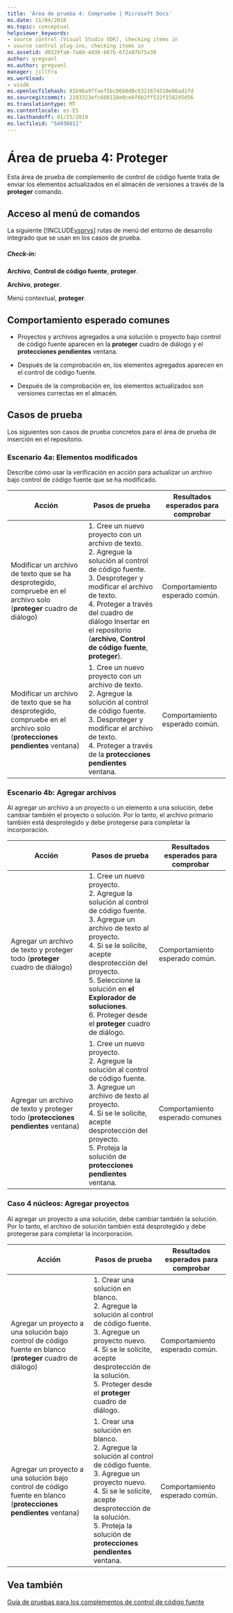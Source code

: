 ```yaml
---
title: 'Área de prueba 4: Compruebe | Microsoft Docs'
ms.date: 11/04/2016
ms.topic: conceptual
helpviewer_keywords:
- source control [Visual Studio SDK], checking items in
- source control plug-ins, checking items in
ms.assetid: d0329fa8-7a8d-4d30-b67b-6f2a97b75a30
author: gregvanl
ms.author: gregvanl
manager: jillfra
ms.workload:
- vssdk
ms.openlocfilehash: 81b96a97faef5bc86b0d8c6321674310e86ad1fd
ms.sourcegitcommit: 2193323efc608118e0ce6f6b2ff532f158245d56
ms.translationtype: MT
ms.contentlocale: es-ES
ms.lasthandoff: 01/25/2019
ms.locfileid: "54936611"
---
```

# <a name="test-area-4-check-in"></a>Área de prueba 4: Proteger
Esta área de prueba de complemento de control de código fuente trata de enviar los elementos actualizados en el almacén de versiones a través de la **proteger** comando.  
  
## <a name="command-menu-access"></a>Acceso al menú de comandos  
 La siguiente [!INCLUDE[vsprvs](../../code-quality/includes/vsprvs_md.md)] rutas de menú del entorno de desarrollo integrado que se usan en los casos de prueba.  
  
##### <a name="check-in"></a>Check-in:  
 **Archivo**, **Control de código fuente**, **proteger**.  
  
 **Archivo**, **proteger**.  
  
 Menú contextual, **proteger**.  
  
## <a name="common-expected-behavior"></a>Comportamiento esperado comunes  
  
-   Proyectos y archivos agregados a una solución o proyecto bajo control de código fuente aparecen en la **proteger** cuadro de diálogo y el **protecciones pendientes** ventana.  
  
-   Después de la comprobación en, los elementos agregados aparecen en el control de código fuente.  
  
-   Después de la comprobación en, los elementos actualizados son versiones correctas en el almacén.  
  
## <a name="test-cases"></a>Casos de prueba  
 Los siguientes son casos de prueba concretos para el área de prueba de inserción en el repositorio.  
  
### <a name="case-4a-modified-items"></a>Escenario 4a: Elementos modificados  
 Describe cómo usar la verificación en acción para actualizar un archivo bajo control de código fuente que se ha modificado.  
  
|Acción|Pasos de prueba|Resultados esperados para comprobar|  
|------------|----------------|--------------------------------|  
|Modificar un archivo de texto que se ha desprotegido, compruebe en el archivo solo (**proteger** cuadro de diálogo)|1.  Cree un nuevo proyecto con un archivo de texto.<br />2.  Agregue la solución al control de código fuente.<br />3.  Desproteger y modificar el archivo de texto.<br />4.  Proteger a través del cuadro de diálogo Insertar en el repositorio (**archivo**, **Control de código fuente**, **proteger**).|Comportamiento esperado común.|  
|Modificar un archivo de texto que se ha desprotegido, compruebe en el archivo solo (**protecciones pendientes** ventana)|1.  Cree un nuevo proyecto con un archivo de texto.<br />2.  Agregue la solución al control de código fuente.<br />3.  Desproteger y modificar el archivo de texto.<br />4.  Proteger a través de la **protecciones pendientes** ventana.|Comportamiento esperado común.|  
  
### <a name="case-4b-adding-files"></a>Escenario 4b: Agregar archivos  
 Al agregar un archivo a un proyecto o un elemento a una solución, debe cambiar también el proyecto o solución. Por lo tanto, el archivo primario también está desprotegido y debe protegerse para completar la incorporación.  
  
|Acción|Pasos de prueba|Resultados esperados para comprobar|  
|------------|----------------|--------------------------------|  
|Agregar un archivo de texto y proteger todo (**proteger** cuadro de diálogo)|1.  Cree un nuevo proyecto.<br />2.  Agregue la solución al control de código fuente.<br />3.  Agregue un archivo de texto al proyecto.<br />4.  Si se le solicite, acepte desprotección del proyecto.<br />5.  Seleccione la solución en **el Explorador de soluciones**.<br />6.  Proteger desde el **proteger** cuadro de diálogo.|Comportamiento esperado común.|  
|Agregar un archivo de texto y proteger todo (**protecciones pendientes** ventana)|1.  Cree un nuevo proyecto.<br />2.  Agregue la solución al control de código fuente.<br />3.  Agregue un archivo de texto al proyecto.<br />4.  Si se le solicite, acepte desprotección del proyecto.<br />5.  Proteja la solución de **protecciones pendientes** ventana.|Comportamiento esperado comunes|  
  
### <a name="case-4c-adding-projects"></a>Caso 4 núcleos: Agregar proyectos  
 Al agregar un proyecto a una solución, debe cambiar también la solución. Por lo tanto, el archivo de solución también está desprotegido y debe protegerse para completar la incorporación.  
  
|Acción|Pasos de prueba|Resultados esperados para comprobar|  
|------------|----------------|--------------------------------|  
|Agregar un proyecto a una solución bajo control de código fuente en blanco (**proteger** cuadro de diálogo)|1.  Crear una solución en blanco.<br />2.  Agregue la solución al control de código fuente.<br />3.  Agregue un proyecto nuevo.<br />4.  Si se le solicite, acepte desprotección de la solución.<br />5.  Proteger desde el **proteger** cuadro de diálogo.|Comportamiento esperado común.|  
|Agregar un proyecto a una solución bajo control de código fuente en blanco (**protecciones pendientes** ventana)|1.  Crear una solución en blanco.<br />2.  Agregue la solución al control de código fuente.<br />3.  Agregue un proyecto nuevo.<br />4.  Si se le solicite, acepte desprotección de la solución.<br />5.  Proteja la solución de **protecciones pendientes** ventana.|Comportamiento esperado común.|  
  
## <a name="see-also"></a>Vea también  
 [Guía de pruebas para los complementos de control de código fuente](../../extensibility/internals/test-guide-for-source-control-plug-ins.md)